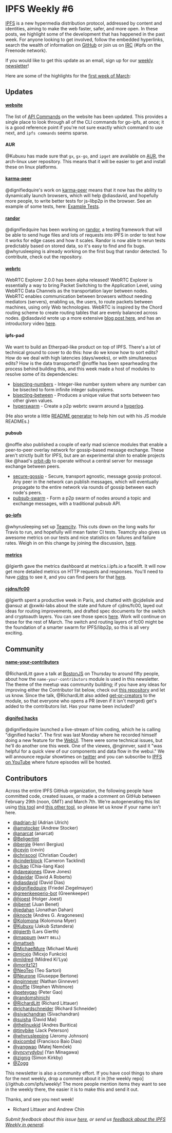 # IPFS Weekly #6

[IPFS](//ipfs.io/) is a new hypermedia distribution protocol, addressed by content and identities, aiming to make the web faster, safer, and more open. In these posts, we highlight some of the development that has happened in the past week. For anyone looking to get involved, follow the embedded hyperlinks, search the wealth of information on [GitHub](//github.com/ipfs) or join us on [IRC](//webchat.freenode.net/?channels=ipfs) (#ipfs on the Freenode network).

If you would like to get this update as an email, sign up for our [weekly newsletter](//tinyletter.com/ipfsweekly)!

Here are some of the highlights for the [first week of March](//github.com/ipfs/pm/issues/93):

## Updates

#### [**website**](//github.com/ipfs/website)

The list of [API Commands](https://ipfs.io/docs/commands/) on the website has been updated. This provides a single place to look through all of the CLI commands for go-ipfs, at once; it is a good reference point if you're not sure exactly which command to use next, and `ipfs commands` seems sparse.

#### **AUR**

@Kubuxu has made sure that `gx`, `gx-go`, and `ipget` are available on [AUR](https://aur.archlinux.org), the arch-linux user repository. This means that it will be easier to get and install these on linux platforms.

#### [**karma-peer**](https://github.com/dignifiedquire/karma-peer)

@dignifiedquire's work on [karma-peer](https://github.com/dignifiedquire/karma-peer) means that it now has the ability to dynamically launch browsers, which will help @diasdavid, and hopefully more people, to write better tests for js-libp2p in the browser. See an example of some tests, here: [Example Tests](https://github.com/dignifiedquire/karma-peer/blob/master/test/index.spec.js).

#### [**randor**](http://github.com/dignifiedquire/randor)

@dignifiedquire has been working on [randor](http://github.com/dignifiedquire/randor), a testing framework that will be able to send huge files and lots of requests into IPFS in order to test how it works for edge cases and how it scales. Randor is now able to rerun tests predictably based on stored data, so it's easy to find and fix bugs. @whyrusleeping is already working on the first bug that randor detected. To contribute, check out the repository.

#### [**webrtc**](https://github.com/diasdavid/webrtc-explorer)

WebRTC Explorer 2.0.0 has been alpha released! WebRTC Explorer is essentially a way to bring Packet Switching to the Application Level, using WebRTC Data Channels as the transportation layer between nodes. WebRTC enables communication between browsers without needing mediators (servers), enabling us, the users, to route packets between machines, using only Web technologies. WebRTC is inspired by the Chord routing scheme to create routing tables that are evenly balanced across nodes. @diasdavid wrote up a more extensive [blog post here](http://blog.daviddias.me/2016/02/28/webrtc-explorer-2-0-0-alpha-release), and has an introductory video [here](https://youtu.be/fNQGGGE__zI).

#### **ipfs-pad**

We want to build an Etherpad-like product on top of IPFS. There's a lot of
technical ground to cover to do this: how do we know how to sort edits? How do
we deal with high latencies (days/weeks), or with simultaneous edits? How is the
data transported? @noffle has been spearheading the process behind building
this, and this week made a host of modules to resolve some of its dependencies:

- [bisecting-numbers](https://github.com/noffle/bisecting-numbers) -
  Integer-like number system where any number can be bisected to form infinite
  integer subsystems.
- [bisecting-between](https://github.com/noffle/bisecting-between) - Produces a
  unique value that sorts between two other given values.
- [hyperswarm](https://github.com/noffle/hyperswarm) - Create a p2p webrtc swarm
  around a [hyperlog](https://github.com/mafintosh/hyperlog).

(He also wrote a little [README
generator](https://github.com/noffle/generate-readme) to help him out with his
JS module READMEs.)

#### **pubsub**

@noffle also published a couple of early mad science modules that enable a
peer-to-peer overlay network for gossip-based message exchange. These aren't
strictly built for IPFS, but are an experimental shim to enable projects like
@haad's [orbit-db](https://github.com/haadcode/orbit-db) to operate without a
central server for message exchange between peers.

- [secure-gossip](https://github.com/noffle/secure-gossip) - Secure, transport
  agnostic, message gossip protocol. Any peer in the network can publish
  messages, which will eventually propagate to the entire network via rounds of
  gossip between each node's peers.
- [pubsub-swarm](https://github.com/noffle/pubsub-swarm) - Form a p2p swarm of
  nodes around a topic and exchange messages, with a traditional pubsub API.

#### [**go-ipfs**](//github.com/ipfs/go-ipfs)

@whyrusleeping set up [Teamcity](https://www.jetbrains.com/teamcity/). This cuts down on the long waits for Travis to run, and hopefully will mean faster CI tests. 
Teamcity also gives us awesome metrics on our tests and nice statistics on failures and failure rates. Weigh in on this change by joining the discussion, [here](TODO).

#### [**metrics**](metrics.i.ipfs.io)

@lgierth gave the metrics dashboard at metrics.i.ipfs.io a facelift. It will now get more detailed metrics on HTTP requests and responses. You'll need to have [cjdns](https://github.com/cjdelisle/cjdns) to see it, and you can find peers for that [here](https://github.com/hyperboria/peers).

#### [**cjdns/fc00**](TODO)

@lgierth spent a productive week in Paris, and chatted with @cjdelisle and @ansuz at @xwiki-labs about the state and future of cjdns/fc00, layed out ideas for routing improvements, and drafted spec documents for the switch and cryptoauth layers. You can see those specs [here](TODO). Work will continue on these for the rest of March. The switch and routing layers of fc00 might be the foundation of a smarter swarm for IPFS/libp2p, so this is all very exciting.

## Community

#### [**name-your-contributors**](//github.com/RichardLitt/name-your-contributors)

@RichardLitt gave a talk at [BostonJS](TODO) on Thursday to around fifty people, about how the `name-your-contributors` module is used in this newsletter. The theme of the meetup was community building; if you have any ideas for improving either the Contributor list below, check out [this repository](github.com/RichardLitt/name-your-contributors) and let us know. Since the talk, @RichardLitt also added [get-pr-creators](https://github.com/RichardLitt/get-pr-creators) to the module, so that everyone who opens a PR (even if it isn't merged) get's added to the contributors list. Has your name been included?

#### [**dignifed hacks**](TODO)

@dignifiedquire launched a live-stream of him coding, which he is calling "dignified hacks". The first was last Monday where he recorded himself doing a new feature for the [WebUI](https://github.com/ipfs/webui). There were some technical issues, but he'll do another one this week. One of the viewes, @nginnver, said it "was helpful for a quick view of our components and data flow in the webui." We will announce regular showtimes on [twitter](https://twitter.com/dignifiedquire) and you can subscribe to [IPFS on YouTube](https://www.youtube.com/channel/UCdjsUXJ3QawK4O5L1kqqsew) where future episodes will be hosted. 

## Contributors

Across the entire IPFS GitHub organization, the following people have committed code, created issues, or made a comment on GitHub between February 29th (noon, GMT) and March 7th. We're autogenerating this list using [this tool](//github.com/ipfs/weekly/blob/master/tools/get_commits.py) and [this other tool](//github.com/richardlitt/name-your-contributors), so please let us know if your name isn't here.

- [@adrian-bl](//github.com/adrian-bl) (Adrian Ulrich)
- [@amstocker](//github.com/amstocker) (Andrew Stocker)
- [@anarcat](//github.com/anarcat) (anarcat)
- [@Beligertint](//github.com/Beligertint)
- [@bergie](//github.com/bergie) (Henri Bergius)
- [@cevin](//github.com/cevin) (cevin)
- [@chriscool](//github.com/chriscool) (Christian Couder)
- [@cinderblock](//github.com/cinderblock) (Cameron Tacklind)
- [@clkao](//github.com/clkao) (Chia-liang Kao)
- [@daveajones](//github.com/daveajones) (Dave Jones)
- [@davidar](//github.com/davidar) (David A Roberts)
- [@diasdavid](//github.com/diasdavid) (David Dias)
- [@dignifiedquire](//github.com/dignifiedquire) (Friedel Ziegelmayer)
- [@greenkeeperio-bot](//github.com/greenkeeperio-bot) (Greenkeeper)
- [@hjoest](//github.com/hjoest) (Holger Joest)
- [@jbenet](//github.com/jbenet) (Juan Benet)
- [@jedahan](//github.com/jedahan) (Jonathan Dahan)
- [@knocte](//github.com/knocte) (Andres G. Aragoneses)
- [@Kolomona](//github.com/Kolomona) (Kolomona Myer)
- [@Kubuxu](//github.com/Kubuxu) (Jakub Sztandera)
- [@lgierth](//github.com/lgierth) (Lars Gierth)
- [@mappum](//github.com/mappum) (ᴍᴀᴛᴛ ʙᴇʟʟ)
- [@mattseh](//github.com/mattseh)
- [@MichaelMure](//github.com/MichaelMure) (Michael Muré)
- [@micxjo](//github.com/micxjo) (Micxjo Funkcio)
- [@mildred](//github.com/mildred) (Mildred Ki'Lya)
- [@moritz121](//github.com/moritz121)
- [@NeoTeo](//github.com/NeoTeo) (Teo Sartori)
- [@Neurone](//github.com/Neurone) (Giuseppe Bertone)
- [@nginnever](//github.com/nginnever) (Nathan Ginnever)
- [@noffle](//github.com/noffle) (Stephen Whitmore)
- [@peteygao](//github.com/peteygao) (Peter Gao)
- [@randomshinichi](//github.com/randomshinichi)
- [@RichardLitt](//github.com/RichardLitt) (Richard Littauer)
- [@richardschneider](//github.com/richardschneider) (Richard Schneider)
- [@sivachandran](//github.com/sivachandran) (Sivachandran)
- [@suisha](//github.com/suisha) (David Mai)
- [@thelinuxkid](//github.com/thelinuxkid) (Andres Buritica)
- [@tinybike](//github.com/tinybike) (Jack Peterson)
- [@whyrusleeping](//github.com/whyrusleeping) (Jeromy Johnson)
- [@xicombd](//github.com/xicombd) (Francisco Baio Dias)
- [@yangwao](//github.com/yangwao) (Matej Nemček)
- [@yncyrydybyl](//github.com/yncyrydybyl) (Yan Minagawa)
- [@zignig](//github.com/zignig) (Simon Kirkby)
- [@Zogg](//github.com/Zogg)

This newsletter is also a community effort. If you have cool things to share for the next weekly, drop a comment about it in [the weekly repo](//github.com/ipfs/weekly! The more people mention items they want to see in the weekly there, the easier it is to make this and send it out.

Thanks, and see you next week!

- Richard Littauer and Andrew Chin

_Submit feedback about this issue [here](//github.com/ipfs/weekly/issues/24), or send us [feedback about the IPFS Weekly in general](//github.com/ipfs/weekly/issues/8)._
